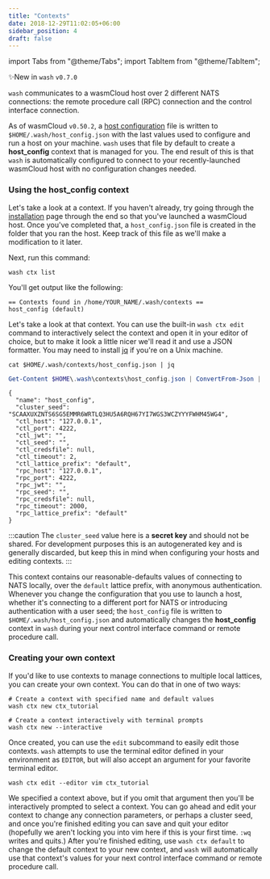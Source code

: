 ```yaml
---
title: "Contexts"
date: 2018-12-29T11:02:05+06:00
sidebar_position: 4
draft: false
---
```


import Tabs from "@theme/Tabs";
import TabItem from "@theme/TabItem";

✨New in `wash` `v0.7.0`

`wash` communicates to a wasmCloud host over 2 different NATS connections: the remote procedure call (RPC) connection and the control interface connection.

As of wasmCloud `v0.50.2`, a [host configuration](/docs/hosts/elixir/host_configure) file is written to `$HOME/.wash/host_config.json` with the last values used to configure and run a host on your machine. `wash` uses that file by default to create a **host_config** context that is managed for you. The end result of this is that `wash` is automatically configured to connect to your recently-launched wasmCloud host with no configuration changes needed.

### Using the **host_config** context

Let's take a look at a context. If you haven't already, try going through the [installation](/docs/installation.mdx) page through the end so that you've launched a wasmCloud host. Once you've completed that, a `host_config.json` file is created in the folder that you ran the host. Keep track of this file as we'll make a modification to it later.

Next, run this command:

```shell
wash ctx list
```

You'll get output like the following:

```
== Contexts found in /home/YOUR_NAME/.wash/contexts ==
host_config (default)
```

Let's take a look at that context. You can use the built-in `wash ctx edit` command to interactively select the context and open it in your editor of choice, but to make it look a little nicer we'll read it and use a JSON formatter. You may need to install [jq](https://stedolan.github.io/jq/download/) if you're on a Unix machine.

<Tabs>
  <TabItem value="unix" label="Unix" default>

```shell
cat $HOME/.wash/contexts/host_config.json | jq
```

  </TabItem>
  <TabItem value="windows" label="Windows Powershell" default>

```powershell
Get-Content $HOME\.wash\contexts\host_config.json | ConvertFrom-Json | ConvertTo-Json
```

  </TabItem>
</Tabs>

```
{
  "name": "host_config",
  "cluster_seed": "SCAAXUXZNTS6SG5EMMR6WRTLQ3HU5A6RQH67YI7WGS3WCZYYYFWHM45WG4",
  "ctl_host": "127.0.0.1",
  "ctl_port": 4222,
  "ctl_jwt": "",
  "ctl_seed": "",
  "ctl_credsfile": null,
  "ctl_timeout": 2,
  "ctl_lattice_prefix": "default",
  "rpc_host": "127.0.0.1",
  "rpc_port": 4222,
  "rpc_jwt": "",
  "rpc_seed": "",
  "rpc_credsfile": null,
  "rpc_timeout": 2000,
  "rpc_lattice_prefix": "default"
}
```

:::caution
The `cluster_seed` value here is a **secret key** and should not be shared. For development purposes this is an autogenerated key and is generally discarded, but keep this in mind when configuring your hosts and editing contexts.
:::

This context contains our reasonable-defaults values of connecting to NATS locally, over the `default` lattice prefix, with anonymous authentication. Whenever you change the configuration that you use to launch a host, whether it's connecting to a different port for NATS or introducing authentication with a user seed; the `host_config` file is written to `$HOME/.wash/host_config.json` and automatically changes the **host_config** context in `wash` during your next control interface command or remote procedure call.

### Creating your own context

If you'd like to use contexts to manage connections to multiple local lattices, you can create your own context. You can do that in one of two ways:

```shell
# Create a context with specified name and default values
wash ctx new ctx_tutorial
```

```shell
# Create a context interactively with terminal prompts
wash ctx new --interactive
```

Once created, you can use the `edit` subcommand to easily edit those contexts. `wash` attempts to use the terminal editor defined in your environment as `EDITOR`, but will also accept an argument for your favorite terminal editor.

```shell
wash ctx edit --editor vim ctx_tutorial
```

We specified a context above, but if you omit that argument then you'll be interactively prompted to select a context. You can go ahead and edit your context to change any connection parameters, or perhaps a cluster seed, and once you're finished editing you can save and quit your editor (hopefully we aren't locking you into vim here if this is your first time. `:wq` writes and quits.) After you're finished editing, use `wash ctx default` to change the default context to your new context, and `wash` will automatically use that context's values for your next control interface command or remote procedure call.
